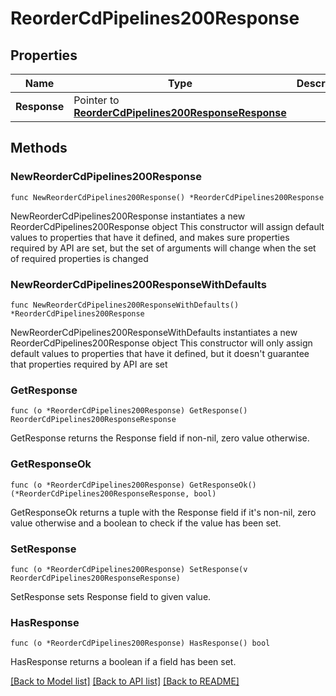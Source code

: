 # ReorderCdPipelines200Response

## Properties

Name | Type | Description | Notes
------------ | ------------- | ------------- | -------------
**Response** | Pointer to [**ReorderCdPipelines200ResponseResponse**](ReorderCdPipelines200ResponseResponse.md) |  | [optional] 

## Methods

### NewReorderCdPipelines200Response

`func NewReorderCdPipelines200Response() *ReorderCdPipelines200Response`

NewReorderCdPipelines200Response instantiates a new ReorderCdPipelines200Response object
This constructor will assign default values to properties that have it defined,
and makes sure properties required by API are set, but the set of arguments
will change when the set of required properties is changed

### NewReorderCdPipelines200ResponseWithDefaults

`func NewReorderCdPipelines200ResponseWithDefaults() *ReorderCdPipelines200Response`

NewReorderCdPipelines200ResponseWithDefaults instantiates a new ReorderCdPipelines200Response object
This constructor will only assign default values to properties that have it defined,
but it doesn't guarantee that properties required by API are set

### GetResponse

`func (o *ReorderCdPipelines200Response) GetResponse() ReorderCdPipelines200ResponseResponse`

GetResponse returns the Response field if non-nil, zero value otherwise.

### GetResponseOk

`func (o *ReorderCdPipelines200Response) GetResponseOk() (*ReorderCdPipelines200ResponseResponse, bool)`

GetResponseOk returns a tuple with the Response field if it's non-nil, zero value otherwise
and a boolean to check if the value has been set.

### SetResponse

`func (o *ReorderCdPipelines200Response) SetResponse(v ReorderCdPipelines200ResponseResponse)`

SetResponse sets Response field to given value.

### HasResponse

`func (o *ReorderCdPipelines200Response) HasResponse() bool`

HasResponse returns a boolean if a field has been set.


[[Back to Model list]](../README.md#documentation-for-models) [[Back to API list]](../README.md#documentation-for-api-endpoints) [[Back to README]](../README.md)


